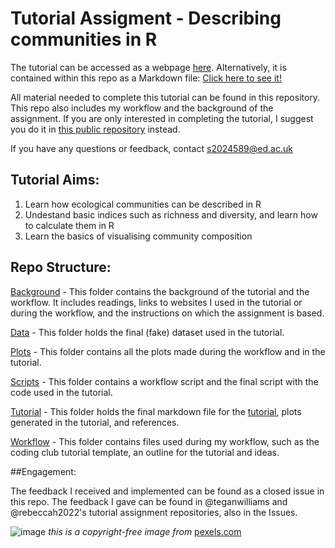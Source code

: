 # Tutorial Assigment - Describing communities in R

The tutorial can be accessed as a webpage [here](https://kingakaszap.github.io/describing_communities/). Alternatively, it is contained within this repo as a Markdown file: [Click here to see it!](tutorial/tutorial.md)

All material needed to complete this tutorial can be found in this repository. This repo also includes my workflow and the background of the assignment. If you are only interested in completing the tutorial, I suggest you do it in [this public repository](https://github.com/kingakaszap/describing_communities) instead.

If you have any questions or feedback, contact s2024589@ed.ac.uk

## Tutorial Aims:
1. Learn how ecological communities can be described in R
2. Undestand basic indices such as richness and diversity, and learn how to calculate them in R
3. Learn the basics of visualising community composition

## Repo Structure:

[Background](background) - This folder contains the background of the tutorial and the workflow. It includes readings, links to websites I used in the tutorial or during the workflow, and the instructions on which the assignment is based.

[Data](data) - This folder holds the final (fake) dataset used in the tutorial.

[Plots](plots) - This folder contains all the plots made during the workflow and in the tutorial.

[Scripts](scripts) - This folder contains a workflow script and the final script with the code used in the tutorial.

[Tutorial](tutorial) - This folder holds the final markdown file for the [tutorial](tutorial/tutorial.md), plots generated in the tutorial, and references.

[Workflow](workflow) - This folder contains files used during my workflow, such as the coding club tutorial template, an outline for the tutorial and ideas.

##Engagement:

The feedback I received and implemented can be found as a closed issue in this repo.
The feedback I gave can be found in @teganwilliams and @rebeccah2022's tutorial assignment repositories, also in the Issues.


![image](https://user-images.githubusercontent.com/114161055/205094494-960a203a-e3c7-4256-ab31-e682fb1d6cbb.png)
*this is a copyright-free image from* [pexels.com](pexels.com)
